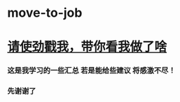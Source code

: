 # move-to-job

# [请使劲戳我，带你看我做了啥](https://jsbin.com/xewehif/edit?output)

### 这是我学习的一些汇总 若是能给些建议 将感激不尽！  
### 先谢谢了
